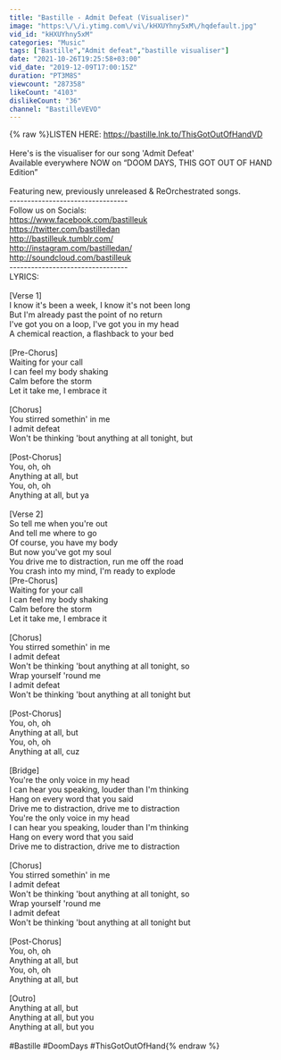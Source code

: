 ```yaml
---
title: "Bastille - Admit Defeat (Visualiser)"
image: "https:\/\/i.ytimg.com\/vi\/kHXUYhny5xM\/hqdefault.jpg"
vid_id: "kHXUYhny5xM"
categories: "Music"
tags: ["Bastille","Admit defeat","bastille visualiser"]
date: "2021-10-26T19:25:58+03:00"
vid_date: "2019-12-09T17:00:15Z"
duration: "PT3M8S"
viewcount: "287358"
likeCount: "4103"
dislikeCount: "36"
channel: "BastilleVEVO"
---
```

{% raw %}LISTEN HERE: <a rel="nofollow" target="blank" href="https://bastille.lnk.to/ThisGotOutOfHandVD">https://bastille.lnk.to/ThisGotOutOfHandVD</a><br /><br />Here's is the visualiser for our song 'Admit Defeat'<br />Available everywhere NOW on “DOOM DAYS, THIS GOT OUT OF HAND Edition” <br /><br />Featuring new, previously unreleased &amp; ReOrchestrated songs.<br />---------------------------------<br />Follow us on Socials:<br /><a rel="nofollow" target="blank" href="https://www.facebook.com/bastilleuk">https://www.facebook.com/bastilleuk</a><br /><a rel="nofollow" target="blank" href="https://twitter.com/bastilledan">https://twitter.com/bastilledan</a><br /><a rel="nofollow" target="blank" href="http://bastilleuk.tumblr.com/">http://bastilleuk.tumblr.com/</a><br /><a rel="nofollow" target="blank" href="http://instagram.com/bastilledan/">http://instagram.com/bastilledan/</a><br /><a rel="nofollow" target="blank" href="http://soundcloud.com/bastilleuk">http://soundcloud.com/bastilleuk</a><br />---------------------------------<br />LYRICS:<br /><br />[Verse 1]<br />I know it's been a week, I know it's not been long<br />But I'm already past the point of no return<br />I've got you on a loop, I've got you in my head<br />A chemical reaction, a flashback to your bed<br /><br />[Pre-Chorus]<br />Waiting for your call<br />I can feel my body shaking<br />Calm before the storm<br />Let it take me, I embrace it<br /><br />[Chorus]<br />You stirred somethin' in me<br />I admit defeat<br />Won't be thinking 'bout anything at all tonight, but<br /><br />[Post-Chorus]<br />You, oh, oh<br />Anything at all, but<br />You, oh, oh<br />Anything at all, but ya<br /><br />[Verse 2]<br />So tell me when you're out<br />And tell me where to go<br />Of course, you have my body<br />But now you've got my soul<br />You drive me to distraction, run me off the road<br />You crash into my mind, I'm ready to explode<br />[Pre-Chorus]<br />Waiting for your call<br />I can feel my body shaking<br />Calm before the storm<br />Let it take me, I embrace it<br /><br />[Chorus]<br />You stirred somethin' in me<br />I admit defeat<br />Won't be thinking 'bout anything at all tonight, so<br />Wrap yourself 'round me<br />I admit defeat<br />Won't be thinking 'bout anything at all tonight but<br /><br />[Post-Chorus]<br />You, oh, oh<br />Anything at all, but<br />You, oh, oh<br />Anything at all, cuz<br /><br />[Bridge]<br />You're the only voice in my head<br />I can hear you speaking, louder than I'm thinking<br />Hang on every word that you said<br />Drive me to distraction, drive me to distraction<br />You're the only voice in my head<br />I can hear you speaking, louder than I'm thinking<br />Hang on every word that you said<br />Drive me to distraction, drive me to distraction<br /><br />[Chorus]<br />You stirred somethin' in me<br />I admit defeat<br />Won't be thinking 'bout anything at all tonight, so<br />Wrap yourself 'round me<br />I admit defeat<br />Won't be thinking 'bout anything at all tonight but<br /><br />[Post-Chorus]<br />You, oh, oh<br />Anything at all, but<br />You, oh, oh<br />Anything at all, but<br /><br />[Outro]<br />Anything at all, but<br />Anything at all, but you<br />Anything at all, but you<br /><br />#Bastille #DoomDays #ThisGotOutOfHand{% endraw %}
